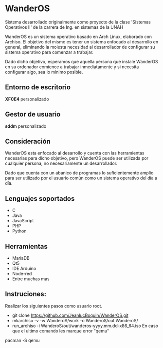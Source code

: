 WanderOS
===
Sistema desarrollado originalmente como proyecto de la clase 'Sistemas Operativos II' de la carrera de Ing. en sistemas de la UNAH

WanderOS es un sistema operativo basado en Arch Linux, elaborado con Archiso. El objetivo del mismo es tener un sistema enfocado al desarrollo en general, eliminando la molesta necesidad al desarrollador de configurar su sistema operativo para comenzar a trabajar.

Dado dicho objetivo, esperamos que aquella persona que instale WanderOS en su ordenador comience a trabajar inmediatamente y si necesita configurar algo, sea lo minimo posible.

Entorno de escritorio
---
**XFCE4** personalizado

Gestor de usuario
---
**sddm** personalizado

Consideración
---
WanderOS esta enfocado al desarrollo y cuenta con las herramientas necesarias para dicho objetivo, pero WanderOS puede ser utilizada por cualquier persona, no necesariamente un desarrollador.

Dado que cuenta con un abanico de programas lo suficientemente amplio para ser utilizado por el usuario común como un sistema operativo del día a día.

Lenguajes soportados
---
- C
- Java
- JavaScript
- PHP 
- Python

Herramientas
---
- MariaDB
- Qt5
- IDE Arduino
- Node-red
- Entre muchas mas

Instruciones:
---
Realizar los siguientes pasos como usuario root.
- git clone https://github.com/JeanlucBoquin/WanderOS.git
- mkarchiso -v -w WanderoS/work -o WanderoS/out WanderoS/
- run_archiso -i WanderoS/out/wanderos-yyyy.mm.dd-x86_64.iso
En caso que el ultimo comando les marque error "qemu"

pacman -S qemu
